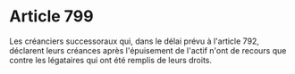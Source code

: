 # Article 799

Les créanciers successoraux qui, dans le délai prévu à l'article 792, déclarent leurs créances après l'épuisement de l'actif n'ont de recours que contre les légataires qui ont été remplis de leurs droits.
